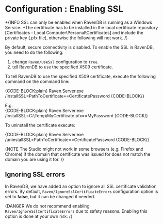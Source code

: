 # Configuration : Enabling SSL

+{INFO SSL can only be enabled when RavenDB is running as a Windows Service.
+The certificate has to be installed in the local certificate repository [Certificates - Local Computer\Personal\Certificates] and include the private key (.pfx file), otherwise the following will not work. /}

By default, secure connectivity is disabled. To enable the SSL in RavenDB, you need to do the following:

1. change `Raven/UseSsl` configuration to `true`.  
2. tell RavenDB to use the specified X509 certificate. 

To tell RavenDB to use the specified X509 certificate, execute the following command on the command line:   

{CODE-BLOCK:plain}
Raven.Server.exe /installSSL=PathToCertificate==CertificatePassword
{CODE-BLOCK/}

E.g.   
{CODE-BLOCK:plain}
Raven.Server.exe /installSSL=C:\Temp\MyCertificate.pfx==MyPassword
{CODE-BLOCK/}

To uninstall the certificate execute:    

{CODE-BLOCK:plain}
Raven.Server.exe /uninstallSSL=PathToCertificate==CertificatePassword
{CODE-BLOCK/}

{NOTE The Studio might not work in some browsers (e.g. Firefox and Chrome) if the domain that certificate was issued for does not match the domain you are using it for. /}   

## Ignoring SSL errors

In RavenDB, we have added an option to ignore all SSL certificate validation errors. By default, `Raven/IgnoreSslCertificateErrors` configuration option is set to **false**, but it can be changed if needed.

{DANGER We do not recommend enabling `Raven/IgnoreSslCertificateErrors` due to safety reasons. Enabling this option is done at your own risk. /}
